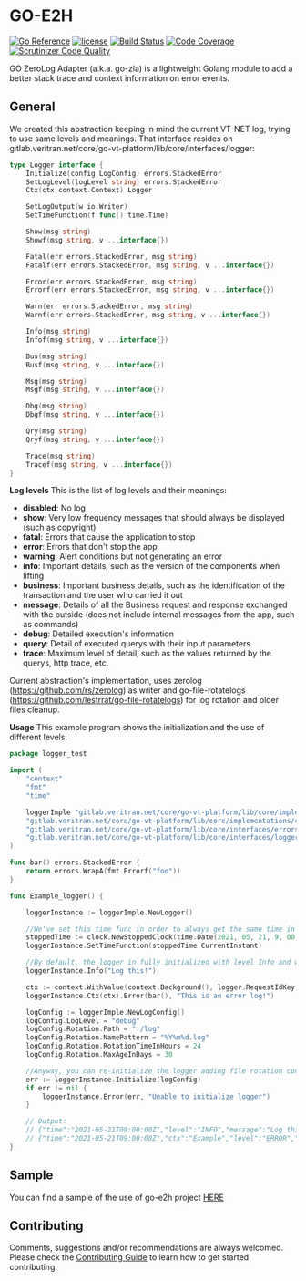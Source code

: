 # GO-E2H

[![Go Reference](http://img.shields.io/badge/godoc-reference-blue.svg?style=flat)](https://pkg.go.dev/github.com/cdleo/go-e2h) [![license](http://img.shields.io/badge/license-MIT-red.svg?style=flat)](https://raw.githubusercontent.com/cdleo/go-e2h/master/LICENSE) [![Build Status](https://scrutinizer-ci.com/g/cdleo/go-e2h/badges/build.png?b=master)](https://scrutinizer-ci.com/g/cdleo/go-e2h/build-status/master) [![Code Coverage](https://scrutinizer-ci.com/g/cdleo/go-e2h/badges/coverage.png?b=master)](https://scrutinizer-ci.com/g/cdleo/go-e2h/?branch=master) [![Scrutinizer Code Quality](https://scrutinizer-ci.com/g/cdleo/go-e2h/badges/quality-score.png?b=master)](https://scrutinizer-ci.com/g/cdleo/go-e2h/?branch=master)

GO ZeroLog Adapter (a.k.a. go-zla) is a lightweight Golang module to add a better stack trace and context information on error events.

## General

We created this abstraction keeping in mind the current VT-NET log, trying to use same levels and meanings.
That interface resides on gitlab.veritran.net/core/go-vt-platform/lib/core/interfaces/logger:
```go
type Logger interface {
	Initialize(config LogConfig) errors.StackedError
	SetLogLevel(logLevel string) errors.StackedError
	Ctx(ctx context.Context) Logger

	SetLogOutput(w io.Writer)
	SetTimeFunction(f func() time.Time)

	Show(msg string)
	Showf(msg string, v ...interface{})

	Fatal(err errors.StackedError, msg string)
	Fatalf(err errors.StackedError, msg string, v ...interface{})

	Error(err errors.StackedError, msg string)
	Errorf(err errors.StackedError, msg string, v ...interface{})

	Warn(err errors.StackedError, msg string)
	Warnf(err errors.StackedError, msg string, v ...interface{})

	Info(msg string)
	Infof(msg string, v ...interface{})

	Bus(msg string)
	Busf(msg string, v ...interface{})

	Msg(msg string)
	Msgf(msg string, v ...interface{})

	Dbg(msg string)
	Dbgf(msg string, v ...interface{})

	Qry(msg string)
	Qryf(msg string, v ...interface{})

	Trace(msg string)
	Tracef(msg string, v ...interface{})
}
```

**Log levels**
This is the list of log levels and their meanings:
- **disabled**: No log
- **show**: Very low frequency messages that should always be displayed (such as copyright)
- **fatal**: Errors that cause the application to stop
- **error**: Errors that don't stop the app
- **warning**: Alert conditions but not generating an error
- **info**: Important details, such as the version of the components when lifting
- **business**: Important business details, such as the identification of the transaction and the user who carried it out
- **message**: Details of all the Business request and response exchanged with the outside (does not include internal messages from the app, such as commands)
- **debug**: Detailed execution's information
- **query**: Detail of executed querys with their input parameters
- **trace**: Maximum level of detail, such as the values returned by the querys, http trace, etc.

Current abstraction's implementation, uses zerolog (https://github.com/rs/zerolog) as writer and go-file-rotatelogs (https://github.com/lestrrat/go-file-rotatelogs) for log rotation and older files cleanup.

**Usage**
This example program shows the initialization and the use of different levels:
```go
package logger_test

import (
	"context"
	"fmt"
	"time"

	loggerImple "gitlab.veritran.net/core/go-vt-platform/lib/core/implementations/logger"
	"gitlab.veritran.net/core/go-vt-platform/lib/core/implementations/clock"
	"gitlab.veritran.net/core/go-vt-platform/lib/core/interfaces/errors"
	"gitlab.veritran.net/core/go-vt-platform/lib/core/interfaces/logger"
)

func bar() errors.StackedError {
	return errors.WrapA(fmt.Errorf("foo"))
}

func Example_logger() {

	loggerInstance := loggerImple.NewLogger()

	//We've set this time func in order to always get the same time in the logger output
	stoppedTime := clock.NewStoppedClock(time.Date(2021, 05, 21, 9, 00, 00, 000000000, time.UTC))
	loggerInstance.SetTimeFunction(stoppedTime.CurrentInstant)

	//By default, the logger in fully initialized with level Info and writes to StdOutput
	loggerInstance.Info("Log this!")

	ctx := context.WithValue(context.Background(), logger.RequestIdKey, "Example")
	loggerInstance.Ctx(ctx).Error(bar(), "This is an error log!")

	logConfig := loggerImple.NewLogConfig()
	logConfig.LogLevel = "debug"
	logConfig.Rotation.Path = "./log"
	logConfig.Rotation.NamePattern = "%Y%m%d.log"
	logConfig.Rotation.RotationTimeInHours = 24
	logConfig.Rotation.MaxAgeInDays = 30

	//Anyway, you can re-initialize the logger adding file rotation config
	err := loggerInstance.Initialize(logConfig)
	if err != nil {
		loggerInstance.Error(err, "Unable to initialize logger")
	}

	// Output:
	// {"time":"2021-05-21T09:00:00Z","level":"INFO","message":"Log this!","where":"gitlab.veritran.net/core/go-vt-platform/lib/core_test/implementations/logger/example_test.go:27"}
	// {"time":"2021-05-21T09:00:00Z","ctx":"Example","level":"ERROR","message":"This is an error log!","where":"gitlab.veritran.net/core/go-vt-platform/lib/core_test/implementations/logger/example_test.go:30","details":{"error":"foo","stack_trace":[{"func":"gitlab.veritran.net/core/go-vt-platform/lib/core_test/implementations/logger_test.bar","caller":"gitlab.veritran.net/core/go-vt-platform/lib/core_test/implementations/logger/example_test.go:15"}]}}
}
```

## Sample

You can find a sample of the use of go-e2h project [HERE](https://github.com/cdleo/go-zla/blob/master/zla_example_test.go)

## Contributing

Comments, suggestions and/or recommendations are always welcomed. Please check the [Contributing Guide](CONTRIBUTING.md) to learn how to get started contributing.
